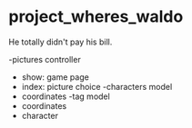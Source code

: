 project_wheres_waldo
====================

He totally didn't pay his bill.


-pictures controller
  - show: game page
  - index: picture choice
-characters model
  - coordinates
-tag model
  - coordinates
  - character